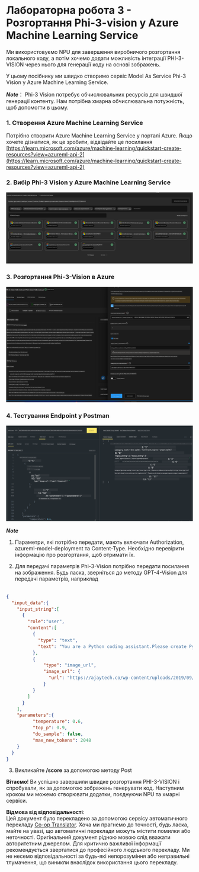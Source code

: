 <!--
CO_OP_TRANSLATOR_METADATA:
{
  "original_hash": "20cb4e6ac1686248e8be913ccf6c2bc2",
  "translation_date": "2025-07-17T04:09:19+00:00",
  "source_file": "md/02.Application/02.Code/Phi3/VSCodeExt/HOL/AIPC/03.DeployPhi3VisionOnAzure.md",
  "language_code": "uk"
}
-->
# **Лабораторна робота 3 - Розгортання Phi-3-vision у Azure Machine Learning Service**

Ми використовуємо NPU для завершення виробничого розгортання локального коду, а потім хочемо додати можливість інтеграції PHI-3-VISION через нього для генерації коду на основі зображень.

У цьому посібнику ми швидко створимо сервіс Model As Service Phi-3 Vision у Azure Machine Learning Service.

***Note***： Phi-3 Vision потребує обчислювальних ресурсів для швидшої генерації контенту. Нам потрібна хмарна обчислювальна потужність, щоб допомогти в цьому.


### **1. Створення Azure Machine Learning Service**

Потрібно створити Azure Machine Learning Service у порталі Azure. Якщо хочете дізнатися, як це зробити, відвідайте це посилання [https://learn.microsoft.com/azure/machine-learning/quickstart-create-resources?view=azureml-api-2](https://learn.microsoft.com/azure/machine-learning/quickstart-create-resources?view=azureml-api-2)


### **2. Вибір Phi-3 Vision у Azure Machine Learning Service**

![Catalog](../../../../../../../../../translated_images/vison_catalog.f979823d5bde8aef2c37a3a9686f6c5d0c521f93730447798ea6fb580091443f.uk.png)


### **3. Розгортання Phi-3-Vision в Azure**


![Deploy](../../../../../../../../../translated_images/vision_deploy.a8114ccd849a957272bf30959bdef166b21a0fac4c4f0129dab0106b97104772.uk.png)


### **4. Тестування Endpoint у Postman**


![Test](../../../../../../../../../translated_images/vision_test.0b9c1b1d414131d03398c88fc1b79d839e7946c2ae5c9fd170a2894c271e2993.uk.png)


***Note***

1. Параметри, які потрібно передати, мають включати Authorization, azureml-model-deployment та Content-Type. Необхідно перевірити інформацію про розгортання, щоб отримати їх.

2. Для передачі параметрів Phi-3-Vision потрібно передати посилання на зображення. Будь ласка, зверніться до методу GPT-4-Vision для передачі параметрів, наприклад

```json

{
  "input_data":{
    "input_string":[
      {
        "role":"user",
        "content":[ 
          {
            "type": "text",
            "text": "You are a Python coding assistant.Please create Python code for image "
          },
          {
              "type": "image_url",
              "image_url": {
                "url": "https://ajaytech.co/wp-content/uploads/2019/09/index.png"
              }
          }
        ]
      }
    ],
    "parameters":{
          "temperature": 0.6,
          "top_p": 0.9,
          "do_sample": false,
          "max_new_tokens": 2048
    }
  }
}

```

3. Викликайте **/score** за допомогою методу Post

**Вітаємо**! Ви успішно завершили швидке розгортання PHI-3-VISION і спробували, як за допомогою зображень генерувати код. Наступним кроком ми можемо створювати додатки, поєднуючи NPU та хмарні сервіси.

**Відмова від відповідальності**:  
Цей документ було перекладено за допомогою сервісу автоматичного перекладу [Co-op Translator](https://github.com/Azure/co-op-translator). Хоча ми прагнемо до точності, будь ласка, майте на увазі, що автоматичні переклади можуть містити помилки або неточності. Оригінальний документ рідною мовою слід вважати авторитетним джерелом. Для критично важливої інформації рекомендується звертатися до професійного людського перекладу. Ми не несемо відповідальності за будь-які непорозуміння або неправильні тлумачення, що виникли внаслідок використання цього перекладу.